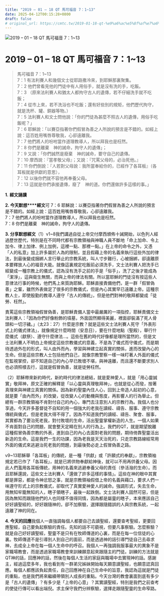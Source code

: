 ```yaml
---
title: "2019 – 01 – 18 QT 馬可福音 7：1~13"
date: 2025-04-12T00:15:28+0800
draft: false
# original_url: https://cmtc.tw/2019-01-18-qt-%e9%a6%ac%e5%8f%af%e7%a6%8f%e9%9f%b3-7%ef%bc%9a113
---
```


![2019 – 01 – 18 QT 馬可福音 7：1\~13](/images/qt.jpg   "2019 – 01 – 18 QT 馬可福音 7：1\~13")

# 2019 – 01 – 18 QT 馬可福音 7：1\~13

> 馬可福音 7：1\~13  
> 7：1 有法利賽人和幾個文士從耶路撒冷來，到耶穌那裏聚集。  
> 7：2 他們曾看見他的門徒中有人用俗手，就是沒有洗的手，吃飯。  
> 7：3 （原來法利賽人和猶太人都拘守古人的遺傳，若不仔細洗手就不吃飯；  
> 7：4 從市上來，若不洗浴也不吃飯；還有好些別的規矩，他們歷代拘守，就是洗杯、罐、銅器等物。）  
> 7：5 法利賽人和文士問他說：「你的門徒為甚麼不照古人的遺傳，用俗手吃飯呢？」  
> 7：6 耶穌說：「以賽亞指著你們假冒為善之人所說的預言是不錯的。如經上說：這百姓用嘴唇尊敬我，心卻遠離我。  
> 7：7 他們將人的吩咐當作道理教導人，所以拜我也是枉然。  
> 7：8 你們是離棄　神的誡命，拘守人的遺傳」；  
> 7：9 又說：「你們誠然是廢棄　神的誡命，要守自己的遺傳。  
> 7：10 摩西說：『當孝敬父母』；又說：『咒罵父母的，必治死他。』  
> 7：11 你們倒說：『人若對父母說：我所當奉給你的，已經作了各耳板』（各耳板就是供獻的意思），  
> 7：12 以後你們就不容他再奉養父母。  
> 7：13 這就是你們承接遺傳，廢了　神的道。你們還做許多這樣的事。」

**1.** **經文誦讀**

**2. 今天默想****經文**可 7：6 耶穌說：以賽亞指著你們假冒為善之人所說的預言是不錯的。如經上說：這百姓用嘴唇尊敬我，心卻遠離我。  
7：7 他們將人的吩咐當作道理教導人，所以拜我也是枉然。  
7：8 你們是離棄　神的誡命，拘守人的遺傳。

**3. 分享默想經文**（1）v1\~8我們講過自從上帝交付摩西頒佈十誡開始，以色列人經過歷世歷代，特別是在不同時代都有宗教領袖與神職人員不斷地「命上加命、令上加令、律上加律、例上加例，這裡一點、那裡一點。」在上帝的命令之外，又憑「人的私意」加上許多屬於人為的限制，並且假藉上帝的名義來執行這些外加的律法，到最後變成捆綁人言行舉止的宗教系統，叫人寸步難行，心被捆綁，卻遠離原本要釋放人心的福音大能。就像這裏規定吃飯前必須洗手，文士法利賽人把洗手已經變成一種宗教上的儀式，認為沒有洗手之前的手是「俗手」，洗了之後才能成為「潔淨」，這與衛生無關，而與上帝的律法有關。所以當耶穌的門徒沒有按這些人意律法行事的時候，他們馬上來質詢耶穌。耶穌直接責備他們，是一群「假冒偽善」之輩，雖然外表做足了很多的宗教儀式，但是內心其實早已遠離上帝。這種宗教人士，即使殷勤的教導人遵守「古人的傳統」，但是他們對神的敬拜都變成「徒勞、枉然」。

責罵這些宗教領袖假冒偽善，是耶穌責備人當中最嚴厲的一項指控，耶穌責備文士法利賽人：「因為你們好像粉飾的墳墓，外面固然顯得美麗，裡面卻裝滿了死人骨頭和一切汙穢。」（太23：27）什麼是宗教？就是這些文士法利賽人死守「外表形式上的儀式律法」，就像規定什麼時間（安息日），要在什麼地點（聖殿），舉行什麼儀式（獻祭）、遵守什麼律法…。這些在舊約時代好像都是理所當然的，但是文士法利賽人不明白上帝規定這些宗教儀式的意義，不是為了儀式而守儀式，而是期待透過外在的形式，叫人由外而內，學習與神建立起真實的關係，進而改變內心的生命。但是這些宗教人士包括他們自己，就像宗教警察一樣一味盯著人外面的儀式在監視掌控，卻不知道自己的內心早已敗壞不堪，與神遠離，而且還不斷要求別人也必須照樣去行，這就是假冒偽善，就是徒勞枉然。

（2）耶穌帶來新約時代，新約時代的律法總結，就是愛神愛人，就是「用心靈誠實」敬拜神，原文正確的解釋是「以心靈與真理敬拜神」，也就是從心而發，按著真理來與神建立真實的關係。因為新約聖靈內住人心，回到上帝造人起初的心意，就是要「由內而外」的改變，從改變人心的動機與態度，再影響人的行為舉止。但總有一群宗教領袖不肯對付自己的內心，專門去注意別人的宗教行為。我個人也分享過，今天許多基督徒不自知的用一個強大的老我在讀經、禱告、服事、遵守宗教傳統與儀式，但是老我大得不得了。因為不知道我們的讀經、禱告、聚會、服事，其實都為了要治死老我，對付敗壞的生命，活出聖靈掌權新造的人生。一個人如果不肯面對自己的問題，就會整天定睛在別人的行為上。我們的QT，就是期望脫離這種假冒偽善宗教的外表，進到自己的內心去面對老我的問題，期待倚靠聖靈活出新造的生命。這是我們一生的功課，因為老我是天天治死的，只走宗教路線經常用外面的儀式來逃避治死老我的問題，到最後勢必走上假冒偽善之路。

v9\~13耶穌舉「各耳板」的傳統，是一種「供獻」或「許願式的奉獻」，宗教領袖規定若已作了「各耳板」，就是已將供物奉獻給神後，就可以不用再供養父母。因此人們濫用各耳板傳統，用神的名義來逃避奉養父母的責任（參活潑的生命）。而且耶穌還說，這些文士法利賽人「還做了許多這樣的事情」。這些在神的眼中其實都是罪惡，都是令神忿怒之事，就是宗教領袖假借上帝的名義與藉口，要求人們一味遵守形式上的宗教儀式，卻取代了真實愛神愛人的誡命。強調形式，失去生命，用無知牢籠無知的人，瞎子領瞎子，最後一起跌倒。文士法利賽人固然可惡，但是因為無知而跟隨他們的人也同樣不值得同情，因為都是屬靈的瞎子，本來應該自己好好讀聖經的，好好跟隨神的，卻不加察驗，選擇跟隨錯誤的人與宗教系統，一起遠離了神的同在。

**4. 今天的回應**我個人一直強調每個人都要自己去讀聖經，還要查考聖經，更要回應聖經，自己要負起察驗的責任。先知的話不可藐視，但要凡事察驗。怎麼察驗？就是自己好好讀聖經，聖靈不是只有在牧師傳道的心裏，而是在每一位信徒的心裏。牧師傳道不是引導別人到自己的面前，而是透過神的話引導門徒自己去尋求神，去成全上帝在每一個人生命中的呼召。我個人一再強調我服事最大的異象不是家職場教會，而是透過家職場教會來訓練願意起來跟隨主的門徒。訓練的方法就是QT神的話，回應神的話，然後在每個人生活的家庭與職場中去實現神的話。感謝主，經過這麼多年，我也看到有一群弟兄姊妹開始每天願意讀聖經，也願意認真回應。每個人都應該負起責任，自己回應神在自己生命中的旨意，我認為這就是門徒的重點，也是我們將來繼續帶領別人成長的重點。今天台灣的教會裏面到底有多少是「古人的遺傳」？有多少是「上帝的心意」？其實讀聖經，特別是我們之前查考的使徒行傳可以看出端倪。求主保守我們分辨察驗，選擇走跟隨聖靈的生命窄路。